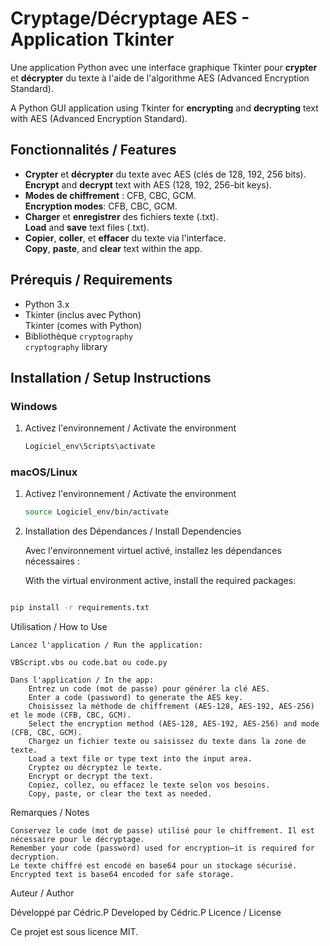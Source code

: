 # Cryptage/Décryptage AES - Application Tkinter

Une application Python avec une interface graphique Tkinter pour **crypter** et **décrypter** du texte à l'aide de l'algorithme AES (Advanced Encryption Standard).

A Python GUI application using Tkinter for **encrypting** and **decrypting** text with AES (Advanced Encryption Standard).

## Fonctionnalités / Features

- **Crypter** et **décrypter** du texte avec AES (clés de 128, 192, 256 bits).  
  **Encrypt** and **decrypt** text with AES (128, 192, 256-bit keys).
- **Modes de chiffrement** : CFB, CBC, GCM.  
  **Encryption modes**: CFB, CBC, GCM.
- **Charger** et **enregistrer** des fichiers texte (.txt).  
  **Load** and **save** text files (.txt).
- **Copier**, **coller**, et **effacer** du texte via l'interface.  
  **Copy**, **paste**, and **clear** text within the app.

## Prérequis / Requirements

- Python 3.x
- Tkinter (inclus avec Python)  
  Tkinter (comes with Python)
- Bibliothèque `cryptography`  
  `cryptography` library

## Installation / Setup Instructions

### Windows

1. Activez l'environnement / Activate the environment 


    ```bash
    Logiciel_env\Scripts\activate
    ```

### macOS/Linux

1. Activez l'environnement / Activate the environment 


    ```bash
    source Logiciel_env/bin/activate
    ```
    
2. Installation des Dépendances / Install Dependencies

   Avec l'environnement virtuel activé, installez les dépendances nécessaires :

   With the virtual environment active, install the required packages:

```bash

pip install -r requirements.txt
```

Utilisation / How to Use

    Lancez l'application / Run the application:

    VBScript.vbs ou code.bat ou code.py

    Dans l'application / In the app:
        Entrez un code (mot de passe) pour générer la clé AES.
        Enter a code (password) to generate the AES key.
        Choisissez la méthode de chiffrement (AES-128, AES-192, AES-256) et le mode (CFB, CBC, GCM).
        Select the encryption method (AES-128, AES-192, AES-256) and mode (CFB, CBC, GCM).
        Chargez un fichier texte ou saisissez du texte dans la zone de texte.
        Load a text file or type text into the input area.
        Cryptez ou décryptez le texte.
        Encrypt or decrypt the text.
        Copiez, collez, ou effacez le texte selon vos besoins.
        Copy, paste, or clear the text as needed.

Remarques / Notes

    Conservez le code (mot de passe) utilisé pour le chiffrement. Il est nécessaire pour le décryptage.
    Remember your code (password) used for encryption—it is required for decryption.
    Le texte chiffré est encodé en base64 pour un stockage sécurisé.
    Encrypted text is base64 encoded for safe storage.

Auteur / Author

Développé par Cédric.P
Developed by Cédric.P
Licence / License

Ce projet est sous licence MIT.
